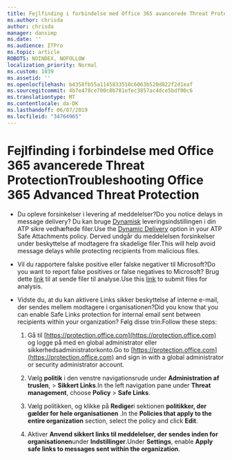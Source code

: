 ```yaml
---
title: Fejlfinding i forbindelse med Office 365 avancerede Threat Protection
ms.author: chrisda
author: chrisda
manager: dansimp
ms.date: ''
ms.audience: ITPro
ms.topic: article
ROBOTS: NOINDEX, NOFOLLOW
localization_priority: Normal
ms.custom: 1039
ms.assetid: ''
ms.openlocfilehash: b4358fb55a1145833510c6063b520d822f2d1eaf
ms.sourcegitcommit: 4b7e478ce700c0b781efec3857ac4dce5bdf00c6
ms.translationtype: MT
ms.contentlocale: da-DK
ms.lasthandoff: 06/07/2019
ms.locfileid: "34764965"
---
```

# <a name="troubleshooting-office-365-advanced-threat-protection"></a><span data-ttu-id="48bda-102">Fejlfinding i forbindelse med Office 365 avancerede Threat Protection</span><span class="sxs-lookup"><span data-stu-id="48bda-102">Troubleshooting Office 365 Advanced Threat Protection</span></span>

- <span data-ttu-id="48bda-103">Du opleve forsinkelser i levering af meddelelser?</span><span class="sxs-lookup"><span data-stu-id="48bda-103">Do you notice delays in message delivery?</span></span> <span data-ttu-id="48bda-104">Du kan bruge [Dynamisk](https://docs.microsoft.com/office365/securitycompliance/dynamic-delivery-and-previewing) leveringsindstillingen i din ATP sikre vedhæftede filer.</span><span class="sxs-lookup"><span data-stu-id="48bda-104">Use the [Dynamic Delivery](https://docs.microsoft.com/office365/securitycompliance/dynamic-delivery-and-previewing) option in your ATP Safe Attachments policy.</span></span> <span data-ttu-id="48bda-105">Derved undgår du meddelelsen forsinkelser under beskyttelse af modtagere fra skadelige filer.</span><span class="sxs-lookup"><span data-stu-id="48bda-105">This will help avoid message delays while protecting recipients from malicious files.</span></span>

- <span data-ttu-id="48bda-106">Vil du rapportere falske positive eller falske negativer til Microsoft?</span><span class="sxs-lookup"><span data-stu-id="48bda-106">Do you want to report false positives or false negatives to Microsoft?</span></span> <span data-ttu-id="48bda-107">Brug dette [link](https://www.microsoft.com/wdsi/filesubmission/) til at sende filer til analyse.</span><span class="sxs-lookup"><span data-stu-id="48bda-107">Use this [link](https://www.microsoft.com/wdsi/filesubmission/) to submit files for analysis.</span></span>

- <span data-ttu-id="48bda-108">Vidste du, at du kan aktivere Links sikker beskyttelse af interne e-mail, der sendes mellem modtagere i organisationen?</span><span class="sxs-lookup"><span data-stu-id="48bda-108">Did you know that you can enable Safe Links protection for internal email sent between recipients within your organization?</span></span> <span data-ttu-id="48bda-109">Følg disse trin:</span><span class="sxs-lookup"><span data-stu-id="48bda-109">Follow these steps:</span></span>

  1. <span data-ttu-id="48bda-110">Gå til [https://protection.office.com](https://protection.office.com) og logge på med en global administrator eller sikkerhedsadministratorkonto.</span><span class="sxs-lookup"><span data-stu-id="48bda-110">Go to [https://protection.office.com](https://protection.office.com) and sign in with a global administrator or security administrator account.</span></span>

  2. <span data-ttu-id="48bda-111">Vælg **politik** i den venstre navigationsrude under **Administration af truslen**, \> **Sikkert Links**.</span><span class="sxs-lookup"><span data-stu-id="48bda-111">In the left navigation pane under **Threat management**, choose **Policy** \> **Safe Links**.</span></span>

  3. <span data-ttu-id="48bda-112">Vælg politikken, og klikke på **Rediger**i sektionen **politikker, der gælder for hele organisationen** .</span><span class="sxs-lookup"><span data-stu-id="48bda-112">In the **Policies that apply to the entire organization** section, select the policy and click **Edit**.</span></span>

  4. <span data-ttu-id="48bda-113">Aktiver **Anvend sikkert links til meddelelser, der sendes inden for organisationen**under **Indstillinger**.</span><span class="sxs-lookup"><span data-stu-id="48bda-113">Under **Settings**, enable **Apply safe links to messages sent within the organization**.</span></span>
